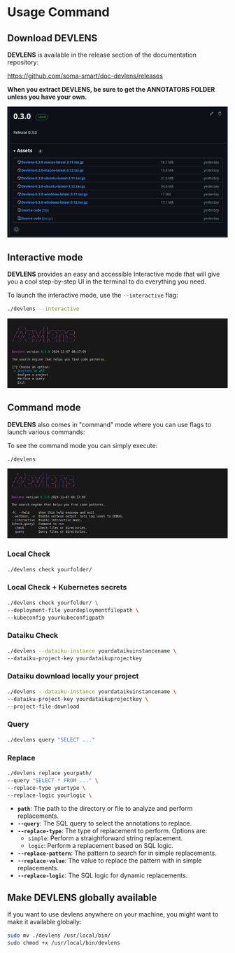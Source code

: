 # Usage Command

## Download DEVLENS

**DEVLENS** is available in the release section of the documentation repository:

https://github.com/soma-smart/doc-devlens/releases

**When you extract DEVLENS, be sure to get the ANNOTATORS FOLDER unless you have your own.**

![download](/../static/img/usage/download.png?raw=true "download")

## Interactive mode

**DEVLENS** provides an easy and accessible Interactive mode that will give you a cool step-by-step UI in the terminal to do everything you need.

To launch the interactive mode, use the `--interactive` flag:
```bash
./devlens --interactive
```

![interactive](/../static/img/usage/interactive.png?raw=true "interactive")

## Command mode

**DEVLENS** also comes in "command" mode where you can use flags to launch various commands:

To see the command mode you can simply execute:
```bash
./devlens
```
![basic](/../static/img/usage/basic.png?raw=true "basic")

### Local Check
```bash
./devlens check yourfolder/
```
### Local Check + Kubernetes secrets
```bash
./devlens check yourfolder/ \
--deployment-file yourdeploymentfilepath \
--kubeconfig yourkubeconfigpath
```
### Dataiku Check
```bash
./devlens --dataiku-instance yourdataikuinstancename \
--dataiku-project-key yourdataikuprojectkey
```
### Dataiku download locally your project
```bash
./devlens --dataiku-instance yourdataikuinstancename \
--dataiku-project-key yourdataikuprojectkey \
--project-file-download
```

### Query
```bash
./devlens query "SELECT ..."
```
### Replace


```bash
./devlens replace yourpath/ 
--query "SELECT * FROM ..." \
--replace-type yourtype \
--replace-logic yourlogic \
```
- **`path`**: The path to the directory or file to analyze and perform replacements.
- **`--query`**: The SQL query to select the annotations to replace.
- **`--replace-type`**: The type of replacement to perform. Options are:
  - `simple`: Perform a straightforward string replacement.
  - `logic`: Perform a replacement based on SQL logic.
- **`--replace-pattern`**: The pattern to search for in simple replacements.
- **`--replace-value`**: The value to replace the pattern with in simple replacements.
- **`--replace-logic`**: The SQL logic for dynamic replacements.
## Make DEVLENS globally available

If you want to use devlens anywhere on your machine, you might want to make it available globally:

```bash
sudo mv ./devlens /usr/local/bin/
sudo chmod +x /usr/local/bin/devlens
```
